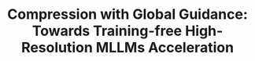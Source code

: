 <div align=center>

# Compression with Global Guidance: Towards Training-free High-Resolution MLLMs Acceleration

</div>
